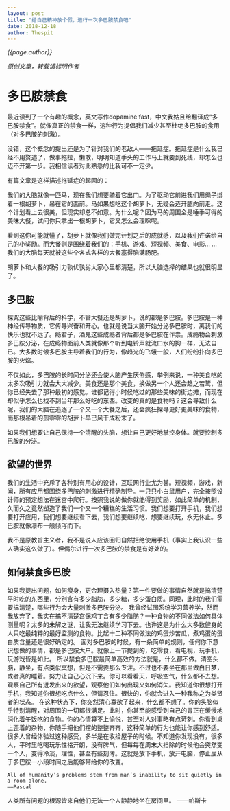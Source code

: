 ```yaml
---
layout: post
title: "给自己精神放个假，进行一次多巴胺禁食吧"
date: 2018-12-18
author: Thespit
---
```

_{{page.author}}_

_原创文章，转载请标明作者_

# 多巴胺禁食

最近读到了一个有趣的概念，英文写作dopamine fast，中文我姑且给翻译成“多巴胺禁食”。就像真正的禁食一样，这种行为提倡我们减少甚至杜绝多巴胺的食用（对多巴胺的刺激）。

没错，这个概念的提出还是为了针对我们的老敌人——拖延症。拖延症是什么我已经不用赘述了，做事拖拉，懒散，明明知道手头的工作马上就要到死线，却怎么也迈不开第一步。我相信读者对此熟悉的比我可不一定少。

有篇文章是这样描述拖延症的起因的：

我们的大脑就像一匹马，现在我们想要骑着它出门。为了驱动它前进我们用绳子绑着一根胡萝卜，吊在它的面前。马如果想吃这个胡萝卜，无疑会迈开腿向前走。这个计划看上去很美，但现实却总不如意。为什么呢？因为马的周围全是唾手可得的美味大餐，试问你只拿出一根胡萝卜，它又怎么会理睬呢。

看到这你可能就懂了，胡萝卜就像我们做完计划之后的成就感，以及我们许诺给自己的小奖励。而大餐则是围绕着我们的：手机、游戏、短视频、美食、电影... ...我们的大脑每天就被这些个各式各样的大餐塞得脑满肠肥。

胡萝卜和大餐的吸引力孰优孰劣大家心里都清楚，所以大脑选择的结果也就很明显了。

## 多巴胺

探究这些比喻背后的科学，不管大餐还是胡萝卜，说的都是多巴胺。多巴胺是一种神经传导物质，它传导兴奋和开心。也就是说当大脑开始分泌多巴胺时，离我们的快乐也就不远了。瘾君子，酒鬼这些成瘾者背后都是多巴胺在作祟。成瘾物会刺激多巴胺分泌，在成瘾物面前人类就像那个听到电铃声就流口水的狗一样，无法自已。大多数时候多巴胺主导着我们的行为，像趋光的飞蛾一般，人们纷纷扑向多巴胺的火焰。

不仅如此，多巴胺的长时间分泌还会使大脑产生厌倦感，举例来说，一种美食吃的太多次吸引力就会大大减少。美食还是那个美食，换做另一个人还会趋之若鹜，但你已经失去了那种最初的感觉。谁都记得小时候吃过的那些美味的街边摊，而现在却似乎怎么也找不到当年那么好吃的东西。改变的真的是食物吗？这会导致什么呢，我们的大脑在追逐了一个又一个大餐之后，还会疯狂探寻更好更美味的食物，而那根吊着的孤零零的胡萝卜早已风干成粉末了。

如果我们想要让自己保持一个清醒的头脑，想让自己更好地掌控身体。就要控制多巴胺的分泌。

## 欲望的世界

我们的生活中充斥了各种别有用心的设计，互联网行业尤为甚。短视频，游戏，新闻，所有应用都围绕多巴胺的刺激进行精确制导。一只只小白鼠用户，完全按照设计师的预定想法在迷宫中爬行。按照我说的做你就能得到奖励，如此简单的机制，久而久之竟然塑造了我们一个又一个糟糕的生活习惯。我们想要打开手机，我们想要打开应用，我们想要继续看下去，我们想要继续吃，想要继续玩，永无休止。多巴胺就像瀑布一般倾泻而下。

我不是原教旨主义者，我不是说人应该回归自然拒绝使用手机（事实上我认识一些人确实这么做了）。但偶尔进行一次多巴胺的禁食是有好处的。

## 如何禁食多巴胺

如果我提出问题，如何瘦身，更合理摄入热量？第一件要做的事情自然就是搞清楚平时吃的东西里，分别含有多少脂肪，多少糖，多少蛋白质。同理，此时的我们需要搞清楚，哪些行为会大量刺激多巴胺分泌。
我曾经试图系统学习营养学，然而我放弃了，我实在搞不清楚宫保鸡丁含有多少脂肪？一种食物的不同做法如何具体测量呢？太多的未解之谜，让我无法继续学习下去。也许这是为什么大多数健身的人只吃最纯粹的最好监测的食物。比起十二种不同做法的鸡蛋炒苦瓜，煮鸡蛋的蛋白质含量还是很好确定的。
面对多巴胺的时候，有一条简单的规则，任何你下意识想做的事情，都是多巴胺大户。就像上一节提到的，吃零食，看电视，玩手机，玩游戏皆是如此。
所以禁食多巴胺最简单高效的方法就是，什么都不做。清空头脑，静坐，有点类似冥想，但是不需要那么专注。不过也不要坐在那里做白日梦，或者真的睡着。努力让自己心沉下来。你可以看看天，呼吸空气，什么都不去想。观察自己所有迸发出来的欲望，观察他们如何出现又如何消失。我知道你很想打开手机，我知道你很想吃点什么，但请忍住。很快的，你就会进入一种我称之为类贤者的状态。
在这种状态下，你突然清心寡欲了起来，什么都不想了。你的头脑似乎特别清醒，对周围的一切都很满足。此时，你甚至能感受到自己的胃正在缓慢地消化着午饭吃的食物。你的心情算不上愉悦，甚至对人对事略有点苛刻。你看到桌上歪着的杂物，你随手把他们摆的整整齐齐，这种简单的行为也能让你感到舒适。
很多人曾经体验过这种感受，多半是在收拾屋子的时候。不知道你发现没有，很多人，平时里吃喝玩乐性格开朗，没有脾气，但每每在周末大扫除的时候他会突然变一个人，变得冷淡，理性，甚至有些刻薄。这就是放下手机，放开电脑，停止屈从于多巴胺一小段时间之后能够带给你的改变。

```
All of humanity’s problems stem from man’s inability to sit quietly in a room alone.
——Pascal
```

人类所有问题的根源皆来自他们无法一个人静静地坐在房间里。
——帕斯卡
